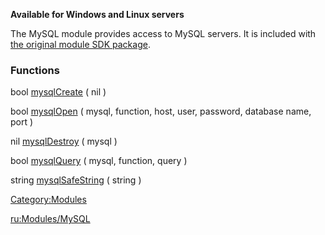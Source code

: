 **Available for Windows and Linux servers**

The MySQL module provides access to MySQL servers. It is included with [the original module SDK package](http://files.mtasa.com/apps/1.0/dm/ml_devkit.tar.gz).

### Functions

bool [mysqlCreate](/docs/Modules/MySQL/MysqlCreate.md "wikilink") ( nil )

bool [mysqlOpen](/docs/Modules/MySQL/MysqlOpen.md "wikilink") ( mysql, function, host, user, password, database name, port )

nil [mysqlDestroy](/docs/Modules/MySQL/MysqlDestroy.md "wikilink") ( mysql )

bool [mysqlQuery](/docs/Modules/MySQL/MysqlQuery.md "wikilink") ( mysql, function, query )

string [mysqlSafeString](/docs/Modules/MySQL/MysqlSafeString.md "wikilink") ( string )

[Category:Modules](/docs/Category:Modules.md "wikilink")

[ru:Modules/MySQL](/docs/ru:Modules/MySQL.md "wikilink")
